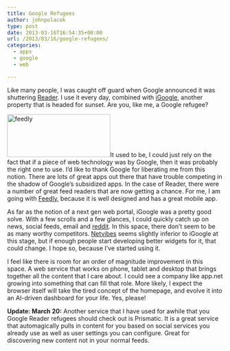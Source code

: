 ```yaml
---
title: Google Refugees
author: johnpolacek
type: post
date: 2013-03-16T16:54:35+00:00
url: /2013/03/16/google-refugees/
categories:
  - apps
  - google
  - web

---
```


Like many people, I was caught off guard when Google announced it was shuttering [Reader][1]. I use it every day, combined with [iGoogle][2], another property that is headed for sunset. Are you, like me, a Google refugee?

[<img src="/img/blog/2013/03/feedly-e1363453134414.jpg" alt="feedly" width="240" height="100" class="alignright size-full wp-image-1180" />][3]It used to be, I could just rely on the fact that if a piece of web technology was by Google, then it was probably the right one to use. I’d like to thank Google for liberating me from this notion. There are lots of great apps out there that have trouble competing in the shadow of Google’s subsidized apps. In the case of Reader, there were a number of great feed readers that are now getting a chance. For me, I am going with [Feedly][3], because it is well designed and has a great mobile app.

As far as the notion of a next gen web portal, iGoogle was a pretty good solve. With a few scrolls and a few glances, I could quickly catch up on news, social feeds, email and [reddit][4]. In this space, there don’t seem to be as many worthy competitors. [Netvibes][5] seems slightly inferior to iGoogle at this stage, but if enough people start developing better widgets for it, that could change. I hope so, because I’ve started using it.

I feel like there is room for an order of magnitude improvement in this space. A web service that works on phone, tablet and desktop that brings together all the content that I care about. I could see a company like app.net growing into something that can fill that role. More likely, I expect the browser itself will take the tired concept of the homepage, and evolve it into an AI-driven dashboard for your life. Yes, please!

**Update: March 20:** Another service that I have used for awhile that you Google Reader refugees should check out is Prismatic. It is a great service that automagically pulls in content for you based on social services you already use as well as user settings you can configure. Great for discovering new content not in your normal feeds.

 [1]: http://googlereader.blogspot.com/
 [2]: http://igoogledeveloper.blogspot.com/2012/07/update-on-igoogle.html
 [3]: http://feedly.com
 [4]: http://www.reddit.com/
 [5]: http://www.netvibes.com/